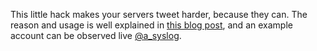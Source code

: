 This little hack makes your servers tweet harder, because they
can. The reason and usage is well explained in [this blog post][1],
and an example account can be observed live [@a_syslog][2].

 [1]: http://asylum.madhouse-project.org/blog/2013/01/25/make-your-servers-tweet-harder/
 [2]: https://twitter.com/a_syslog

